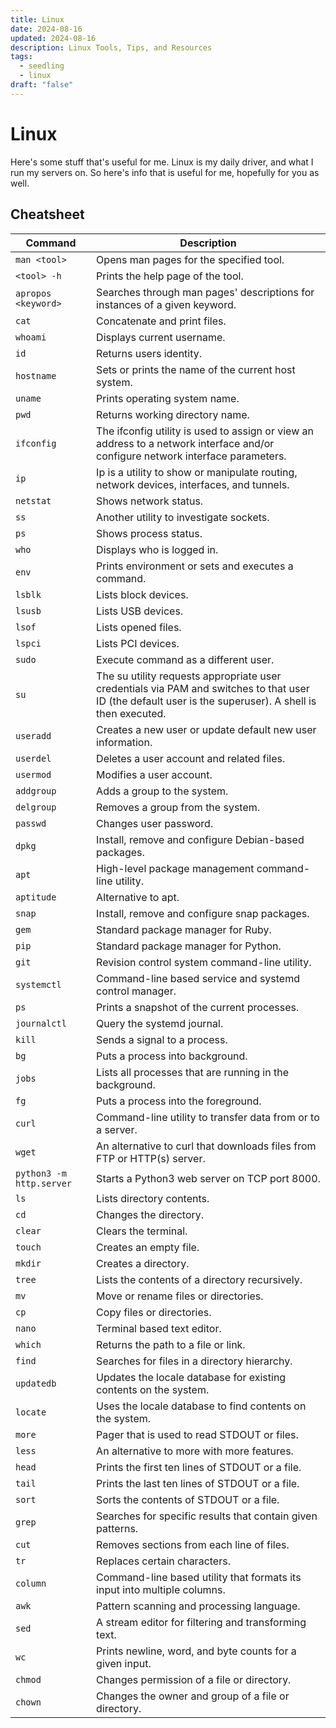 ```yaml
---
title: Linux
date: 2024-08-16
updated: 2024-08-16
description: Linux Tools, Tips, and Resources
tags:
  - seedling
  - linux
draft: "false"
---
```

# Linux 

Here's some stuff that's useful for me. Linux is my daily driver, and what I run my servers on. So here's info that is useful for me, hopefully for you as well.

## Cheatsheet

| Command                     | Description                                                                 |
|-----------------------------|-----------------------------------------------------------------------------|
| `man <tool>`                | Opens man pages for the specified tool.                                      |
| `<tool> -h`                 | Prints the help page of the tool.                                            |
| `apropos <keyword>`         | Searches through man pages' descriptions for instances of a given keyword.   |
| `cat`                       | Concatenate and print files.                                                 |
| `whoami`                    | Displays current username.                                                   |
| `id`                        | Returns users identity.                                                      |
| `hostname`                  | Sets or prints the name of the current host system.                          |
| `uname`                     | Prints operating system name.                                                |
| `pwd`                       | Returns working directory name.                                              |
| `ifconfig`                  | The ifconfig utility is used to assign or view an address to a network interface and/or configure network interface parameters. |
| `ip`                        | Ip is a utility to show or manipulate routing, network devices, interfaces, and tunnels. |
| `netstat`                   | Shows network status.                                                        |
| `ss`                        | Another utility to investigate sockets.                                      |
| `ps`                        | Shows process status.                                                        |
| `who`                       | Displays who is logged in.                                                   |
| `env`                       | Prints environment or sets and executes a command.                           |
| `lsblk`                     | Lists block devices.                                                         |
| `lsusb`                     | Lists USB devices.                                                           |
| `lsof`                      | Lists opened files.                                                          |
| `lspci`                     | Lists PCI devices.                                                           |
| `sudo`                      | Execute command as a different user.                                         |
| `su`                        | The su utility requests appropriate user credentials via PAM and switches to that user ID (the default user is the superuser). A shell is then executed. |
| `useradd`                   | Creates a new user or update default new user information.                   |
| `userdel`                   | Deletes a user account and related files.                                    |
| `usermod`                   | Modifies a user account.                                                     |
| `addgroup`                  | Adds a group to the system.                                                  |
| `delgroup`                  | Removes a group from the system.                                             |
| `passwd`                    | Changes user password.                                                       |
| `dpkg`                      | Install, remove and configure Debian-based packages.                         |
| `apt`                       | High-level package management command-line utility.                          |
| `aptitude`                  | Alternative to apt.                                                          |
| `snap`                      | Install, remove and configure snap packages.                                 |
| `gem`                       | Standard package manager for Ruby.                                           |
| `pip`                       | Standard package manager for Python.                                         |
| `git`                       | Revision control system command-line utility.                                |
| `systemctl`                 | Command-line based service and systemd control manager.                      |
| `ps`                        | Prints a snapshot of the current processes.                                  |
| `journalctl`                | Query the systemd journal.                                                   |
| `kill`                      | Sends a signal to a process.                                                 |
| `bg`                        | Puts a process into background.                                              |
| `jobs`                      | Lists all processes that are running in the background.                      |
| `fg`                        | Puts a process into the foreground.                                          |
| `curl`                      | Command-line utility to transfer data from or to a server.                   |
| `wget`                      | An alternative to curl that downloads files from FTP or HTTP(s) server.      |
| `python3 -m http.server`     | Starts a Python3 web server on TCP port 8000.                                |
| `ls`                        | Lists directory contents.                                                    |
| `cd`                        | Changes the directory.                                                       |
| `clear`                     | Clears the terminal.                                                         |
| `touch`                     | Creates an empty file.                                                       |
| `mkdir`                     | Creates a directory.                                                         |
| `tree`                      | Lists the contents of a directory recursively.                               |
| `mv`                        | Move or rename files or directories.                                         |
| `cp`                        | Copy files or directories.                                                   |
| `nano`                      | Terminal based text editor.                                                  |
| `which`                     | Returns the path to a file or link.                                          |
| `find`                      | Searches for files in a directory hierarchy.                                 |
| `updatedb`                  | Updates the locale database for existing contents on the system.             |
| `locate`                    | Uses the locale database to find contents on the system.                     |
| `more`                      | Pager that is used to read STDOUT or files.                                  |
| `less`                      | An alternative to more with more features.                                   |
| `head`                      | Prints the first ten lines of STDOUT or a file.                              |
| `tail`                      | Prints the last ten lines of STDOUT or a file.                               |
| `sort`                      | Sorts the contents of STDOUT or a file.                                      |
| `grep`                      | Searches for specific results that contain given patterns.                   |
| `cut`                       | Removes sections from each line of files.                                    |
| `tr`                        | Replaces certain characters.                                                 |
| `column`                    | Command-line based utility that formats its input into multiple columns.     |
| `awk`                       | Pattern scanning and processing language.                                    |
| `sed`                       | A stream editor for filtering and transforming text.                         |
| `wc`                        | Prints newline, word, and byte counts for a given input.                     |
| `chmod`                     | Changes permission of a file or directory.                                   |
| `chown`                     | Changes the owner and group of a file or directory.                          |
